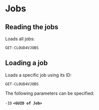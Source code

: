 # Jobs

## Reading the jobs 

Loads all jobs: 

`GET-CLOUD4VJOBS`

## Loading a job 

Loads a specific job using its ID: 

`GET-CLOUD4VJOBS`

The following parameters can be specified: 

`-ID` **`<GUID of Job>`**

